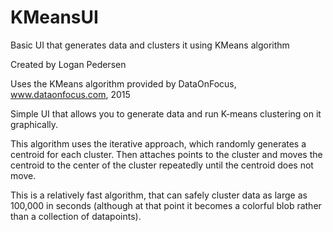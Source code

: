 # KMeansUI
Basic UI that generates data and clusters it using KMeans algorithm<p>
Created by Logan Pedersen<p>

Uses the KMeans algorithm provided by DataOnFocus, www.dataonfocus.com, 2015<p>

Simple UI that allows you to generate data and run K-means clustering on it graphically.<p>
This algorithm uses the iterative approach, which randomly generates a centroid for each cluster. Then attaches points to the cluster
and moves the centroid to the center of the cluster repeatedly until the centroid does not move.<p>
This is a relatively fast algorithm, that can safely cluster data as large as 100,000 in seconds (although at that point 
it becomes a colorful blob rather than a collection of datapoints).<p>
